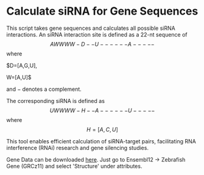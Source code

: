 # Calculate siRNA for Gene Sequences

This script takes gene sequences and calculates all possible siRNA interactions. An siRNA interaction site is defined as a 22-nt sequence of $$AWWWW-D--U------A-----$$ where 

$D=[A,G,U],

W=[A,U]$ 

and $-$ denotes a complement. 


The corresponding siRNA is defined as $$UWWWW-H--A------U-----$$ where $$H=[A,C,U]$$

This tool enables efficient calculation of siRNA-target pairs, facilitating RNA interference (RNAi) research and gene silencing studies.

Gene Data can be downloaded [here](https://useast.ensembl.org/biomart/martview/81c9ef81b823d855765bd6d1f5d80638). Just go to Ensembl12 -> Zebrafish Gene (GRCz11) and select 'Structure' under attributes. 
